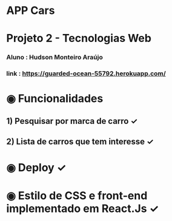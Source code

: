 # APP Cars

# Projeto 2 - Tecnologias Web
### Aluno : Hudson Monteiro Araújo

### link : https://guarded-ocean-55792.herokuapp.com/

# ◉ **Funcionalidades** 

## 1) Pesquisar por marca de carro ✓
## 2) Lista de carros que tem interesse ✓

# ◉ Deploy  ✓

# ◉ Estilo de CSS e front-end implementado em React.Js ✓
